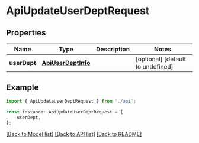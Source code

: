 # ApiUpdateUserDeptRequest


## Properties

Name | Type | Description | Notes
------------ | ------------- | ------------- | -------------
**userDept** | [**ApiUserDeptInfo**](ApiUserDeptInfo.md) |  | [optional] [default to undefined]

## Example

```typescript
import { ApiUpdateUserDeptRequest } from './api';

const instance: ApiUpdateUserDeptRequest = {
    userDept,
};
```

[[Back to Model list]](../README.md#documentation-for-models) [[Back to API list]](../README.md#documentation-for-api-endpoints) [[Back to README]](../README.md)

